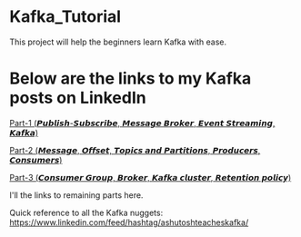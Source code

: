 # Kafka_Tutorial
This project will help the beginners learn Kafka with ease.

# Below are the links to my Kafka posts on LinkedIn
[Part-1 (𝙋𝙪𝙗𝙡𝙞𝙨𝙝-𝙎𝙪𝙗𝙨𝙘𝙧𝙞𝙗𝙚, 𝙈𝙚𝙨𝙨𝙖𝙜𝙚 𝘽𝙧𝙤𝙠𝙚𝙧, 𝙀𝙫𝙚𝙣𝙩 𝙎𝙩𝙧𝙚𝙖𝙢𝙞𝙣𝙜, 𝙆𝙖𝙛𝙠𝙖)](https://www.linkedin.com/posts/ashutosh-kumar-852646165_data-streaming-dataengineering-activity-7047446406873165824-hMZK?utm_source=share&utm_medium=member_desktop)

[Part-2 (𝙈𝙚𝙨𝙨𝙖𝙜𝙚, 𝙊𝙛𝙛𝙨𝙚𝙩, 𝙏𝙤𝙥𝙞𝙘𝙨 𝙖𝙣𝙙 𝙋𝙖𝙧𝙩𝙞𝙩𝙞𝙤𝙣𝙨, 𝙋𝙧𝙤𝙙𝙪𝙘𝙚𝙧𝙨, 𝘾𝙤𝙣𝙨𝙪𝙢𝙚𝙧𝙨)](https://www.linkedin.com/posts/ashutosh-kumar-852646165_data-streaming-dataengineering-activity-7047774836437254144-HN1W?utm_source=share&utm_medium=member_desktop)

[Part-3 (𝘾𝙤𝙣𝙨𝙪𝙢𝙚𝙧 𝙂𝙧𝙤𝙪𝙥, 𝘽𝙧𝙤𝙠𝙚𝙧, 𝙆𝙖𝙛𝙠𝙖 𝙘𝙡𝙪𝙨𝙩𝙚𝙧, 𝙍𝙚𝙩𝙚𝙣𝙩𝙞𝙤𝙣 𝙥𝙤𝙡𝙞𝙘𝙮)](https://www.linkedin.com/posts/ashutosh-kumar-852646165_data-streaming-dataengineering-activity-7048523509177741313-HZDB?utm_source=share&utm_medium=member_desktop)

I'll the links to remaining parts here.


Quick reference to all the Kafka nuggets:
https://www.linkedin.com/feed/hashtag/ashutoshteacheskafka/
